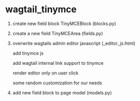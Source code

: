 # wagtail_tinymce

1. create new field block TinyMCEBlock (blocks.py)

2. create a new field TinyMCEArea (fields.py)

3. overwrite wagtails admin editor javascript (_editor_js.html)

    add tinymce js

    add wagtail internal link support to tinymce

    render editor only on user click

    some random customization for our needs
 
4. add new field block to page model (models.py)
